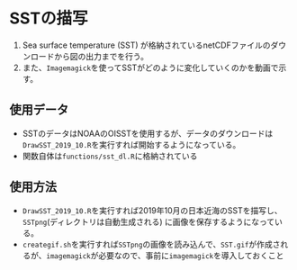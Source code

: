 # SSTの描写

1. Sea surface temperature (SST) が格納されているnetCDFファイルのダウンロードから図の出力までを行う。
2. また、`Imagemagick`を使ってSSTがどのように変化していくのかを動画で示す。

## 使用データ

- SSTのデータはNOAAのOISSTを使用するが、データのダウンロードは`DrawSST_2019_10.R`を実行すれば開始するようになっている。
- 関数自体は`functions/sst_dl.R`に格納されている

## 使用方法

- `DrawSST_2019_10.R`を実行すれば2019年10月の日本近海のSSTを描写し、`SSTpng`(ディレクトリは自動生成される) に画像を保存するようになっている。
- `creategif.sh`を実行すれば`SSTpng`の画像を読み込んで、`SST.gif`が作成されるが、`imagemagick`が必要なので、事前に`imagemagick`を導入しておくこと
